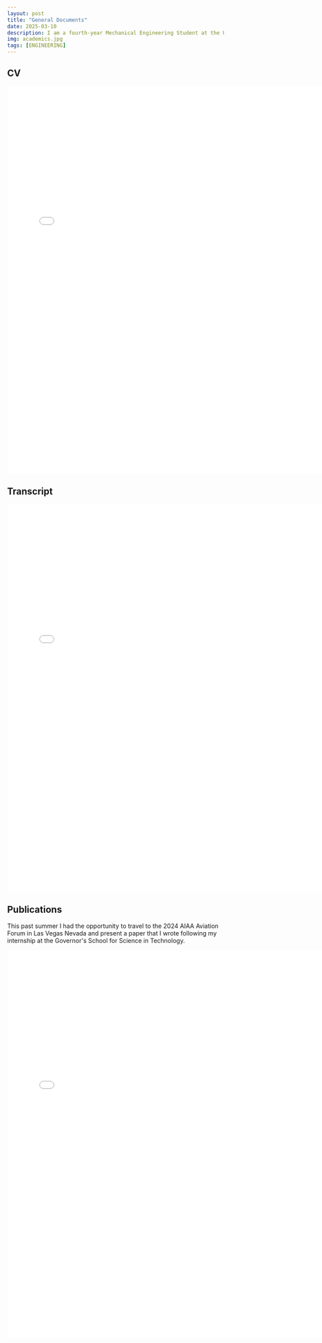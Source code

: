 ```yaml
---
layout: post
title: "General Documents"
date: 2025-03-10
description: I am a fourth-year Mechanical Engineering Student at the University of Virginia with a minor in Biomedical Engineering and an interest in Biomechanics. 
img: academics.jpg
tags: [ENGINEERING]
---
```


## CV
<embed src="/assets/CV_3.11.25.pdf" width="750" height="900" type="application/pdf">

## Transcript
<embed src="/assets/UndergraduateTranscript.pdf" width="750" height="900" type="application/pdf">

## Publications
This past summer I had the opportunity to travel to the 2024 AIAA Aviation Forum in Las Vegas Nevada and present a paper that I wrote following my internship at the Governor's School for Science in Technology. 

<embed src="/assets/Customizable Turbofan Engine Component in OpenVSP-FinalConferenceSubmission (2).pdf" width="750" height="900" type="application/pdf">
